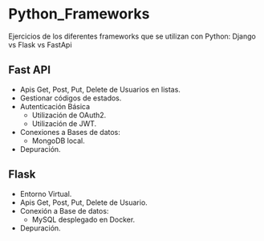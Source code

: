 # Python_Frameworks

Ejercicios de los diferentes frameworks que se utilizan con Python: Django vs Flask vs FastApi

## Fast API

- Apis Get, Post, Put, Delete de Usuarios en listas.
- Gestionar códigos de estados.
- Autenticación Básica
  - Utilización de OAuth2.
  - Utilización de JWT.
- Conexiones a Bases de datos:
  - MongoDB local.
- Depuración.

## Flask

- Entorno Virtual.
- Apis Get, Post, Put, Delete de Usuario.
- Conexión a Base de datos:
  - MySQL desplegado en Docker.
- Depuración.
